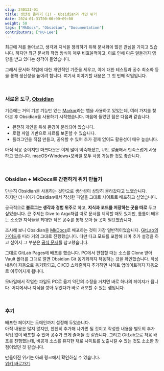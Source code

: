 ```yaml
---
slug: 240131-01
title: 생산성 올리기 (1) - Obsidian과 개인 위키
date: 2024-01-31T00:00:00+09:00
weight: 50
tags: ["MkDocs", "Obsidian", "Documentation"]
contributors: ["HU-Lee"]
---
```


최근에 저를 돌아보고, 생각과 지식을 정리하기 위해 문서화에 많은 관심을 가지고 있습니다.
하지만 최근 문서화 작업 방식이 매우 비효율적이고, 이로 인해 다른 일들까지 영향을 받고 있다는 생각이 들었습니다.

그래서 문서화 작업에 대한 개인적인 기준을 세우고, 이에 대한 테스팅과 공수 최소화 등을 통해 생산성을 높이려 합니다. 여기서 이야기할 내용은 그 첫 번째 작업입니다.

<br>

### 새로운 도구, [Obsidian][obsidian]

기존에는 거의 기본 기능만 있는 [Markor][markor]라는 앱을 사용하고 있었는데,
여러 가지를 찾아본 후 Obsidian을 사용하기 시작했습니다. 마음에 들었던 점은 다음과 같습니다.

- 완전히 개인을 위해 환경이 분리되어 있습니다.
- 로컬 파일 기반으로 자료를 보존할 수 있습니다.
- 플러그인을 직접 만들고, 공유할 수 있어 추가 결제 없이도 활용성이 매우 높습니다.

아직 적응 중이지만 마크다운은 이제 많이 익숙해졌고, UI도 깔끔해서 만족스럽게 사용하고 있습니다. macOS•Windows•모바일 모두 사용 가능한 것도 좋습니다.

<br>

### Obsidian + MkDocs로 간편하게 위키 만들기

단순히 Obsidian을 사용하는 것만으로 생산성이 상당히 올라갔다고 느꼈습니다.  
하지만 더 나아가 Obsidian에서 작성한 파일을 그대로 사이트로 배포하고 싶었습니다.

궁극적으로 **블로그는 생각과 경험 위주**로 하고, **지식과 코드를 저장하는 곳을 따로** 두고 싶었습니다.
큰 주제는 Dive to Argo처럼 따로 문서를 제작할 때도 있지만, 틈틈이 배우는 소소한 지식들을 최대한 적은 공수를 통해 모아 둘 곳이 필요했습니다.

조사해 보니 Obsidian을 [MkDocs][mkdocs]로 배포하는 것이 가장 일반적이었습니다.
[GitLab의 가이드][gitlab-guide]를 따라 거의 그대로 진행했습니다. 다만 다크 모드를 포함해 테마 추가 설정을 하고 싶어서 그 부분은 [공식 문서][docs]를 참고했습니다.

그대로 GitLab Pages에 배포를 했습니다.
PC에서 편집할 때는 소스를 <span class="exclude">Clone</span> 받아 <span class="exclude">Vault</span> 폴더를 그대로 열면 Obsidian Git 동기화까지 작동하는 것을 확인했습니다. 작성 내용이 자동으로 동기화되고, CI/CD 스케줄까지 추가하면 사이트 업데이트까지 자동으로 이루어지게 됩니다.

모바일에서 작업한 파일도 PC로 옮겨 약간의 수정을 거치면 바로 하나의 페이지가 됩니다. 어디에서나 지식을 쌓아 두었다가 바로 배포할 수 있는 셈입니다.

<br>

### 후기

배포한 페이지는 도메인까지 설정해 두었습니다.  
아직 내용은 많지 않지만, 천천히 추가해 나가면 될 것이고 작성한 내용을 별도의 추가 작업 없이 배포할 수 있어 공수가 크게 줄어들 것 같습니다.
그리고 GitLab으로 처음 배포를 진행했는데, 비공개 소스를 유지한 채로 사이트를 노출시킬 수 있는 것도 소소한 장점이었던 것 같습니다.

만들어진 위키는 아래 링크에서 확인하실 수 있습니다.  
[위키 바로가기][wiki]

[gitlab-guide]: https://about.gitlab.com/blog/2022/03/15/publishing-obsidian-notes-with-gitlab-pages/
[wiki]: https://wiki.haulrest.me
[docs]: https://squidfunk.github.io/mkdocs-material/
[obsidian]: https://obsidian.md/
[markor]: https://github.com/gsantner/markor
[mkdocs]: https://www.mkdocs.org/
